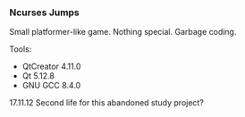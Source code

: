 ### Ncurses Jumps
Small platformer-like game. Nothing special. Garbage coding.

Tools:
- QtCreator 4.11.0
- Qt 5.12.8
- GNU GCC 8.4.0
  
17.11.12 Second life for this abandoned study project?

